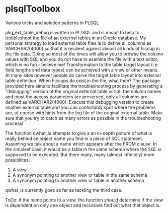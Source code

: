 # plsqlToolbox
Various tricks and solution patterns in PLSQL

pkg_ext_table_debug is written in PL/SQL and is meant to help to troubleshoot the file of an external tables in an Oracle database. My personal strategy to load external table files is to define all columns as VARCHAR2(4000) so that it is resilient against almost all kinds of hiccup in the file data. Doing so most of the times will allow you to browse the column values with SQL and you do not have to examine the file with a text editor, which is no fun - believe me! Transformation to the table target layout (i.e field lengths and data types)  can be achieved with a view or other means. At many sites however people do carve the target table layout into external table definition. When hiccups do exist in the file, what then? The package provided here aims to facilitate the troubleshooting process by generating a "debugging" version of the original external table script: the column names and most the access parameters are preserved, only all columns are defined as VARCHAR2(4000). Execute this debugging version to create another external table and you can confortably spot where the problems are, of course with hints from the log file of the original external table. Make sure that you try to catch as many errors as possible in the troubleshooting process!

The function qwhat_is attempts to give a an in-depth picture of what is really behind an object name you find in a piece of SQL statement. Assuming we talk about a name which appears after the FROM clause. In the simplest case, it would be a table in the same schema where the SQL is supposed to be executed. But there many, many (almost infinitely) more possibilites:

1. A view
2. A synonym pointing to another view or table in the same schema 
3. A synonym pointing to another view or table in another schema 

qwhat_is currently goes as far as tackling the third case.

ToDo: if the name points to a view, the function should determine if the view is dependent on only one object and recursivle find out what that object is.

